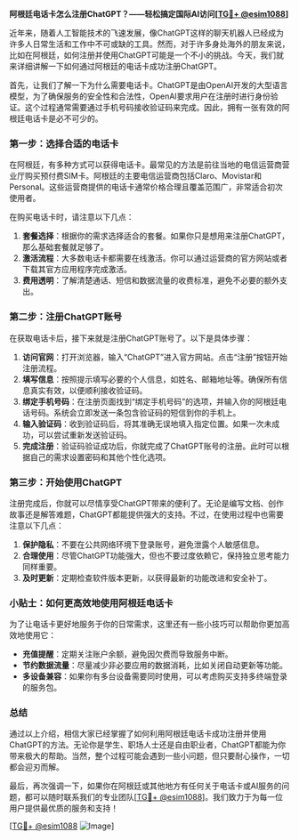 **阿根廷电话卡怎么注册ChatGPT？——轻松搞定国际AI访问[[TG💪+ @esim1088](https://t.me/s/esim1088)]**

近年来，随着人工智能技术的飞速发展，像ChatGPT这样的聊天机器人已经成为许多人日常生活和工作中不可或缺的工具。然而，对于许多身处海外的朋友来说，比如在阿根廷，如何注册并使用ChatGPT可能是一个不小的挑战。今天，我们就来详细讲解一下如何通过阿根廷的电话卡成功注册ChatGPT。

首先，让我们了解一下为什么需要电话卡。ChatGPT是由OpenAI开发的大型语言模型，为了确保服务的安全性和合法性，OpenAI要求用户在注册时进行身份验证。这个过程通常需要通过手机号码接收验证码来完成。因此，拥有一张有效的阿根廷电话卡是必不可少的。

### 第一步：选择合适的电话卡

在阿根廷，有多种方式可以获得电话卡。最常见的方法是前往当地的电信运营商营业厅购买预付费SIM卡。阿根廷的主要电信运营商包括Claro、Movistar和Personal。这些运营商提供的电话卡通常价格合理且覆盖范围广，非常适合初次使用者。

在购买电话卡时，请注意以下几点：

1. **套餐选择**：根据你的需求选择适合的套餐。如果你只是想用来注册ChatGPT，那么基础套餐就足够了。
2. **激活流程**：大多数电话卡都需要在线激活。你可以通过运营商的官方网站或者下载其官方应用程序完成激活。
3. **费用透明**：了解清楚通话、短信和数据流量的收费标准，避免不必要的额外支出。

### 第二步：注册ChatGPT账号

在获取电话卡后，接下来就是注册ChatGPT账号了。以下是具体步骤：

1. **访问官网**：打开浏览器，输入“ChatGPT”进入官方网站。点击“注册”按钮开始注册流程。
2. **填写信息**：按照提示填写必要的个人信息，如姓名、邮箱地址等。确保所有信息真实有效，以便顺利接收验证码。
3. **绑定手机号码**：在注册页面找到“绑定手机号码”的选项，并输入你的阿根廷电话号码。系统会立即发送一条包含验证码的短信到你的手机上。
4. **输入验证码**：收到验证码后，将其准确无误地填入指定位置。如果一次未成功，可以尝试重新发送验证码。
5. **完成注册**：验证码验证成功后，你就完成了ChatGPT账号的注册。此时可以根据自己的需求设置密码和其他个性化选项。

### 第三步：开始使用ChatGPT

注册完成后，你就可以尽情享受ChatGPT带来的便利了。无论是编写文档、创作故事还是解答难题，ChatGPT都能提供强大的支持。不过，在使用过程中也需要注意以下几点：

1. **保护隐私**：不要在公共网络环境下登录账号，避免泄露个人敏感信息。
2. **合理使用**：尽管ChatGPT功能强大，但也不要过度依赖它，保持独立思考能力同样重要。
3. **及时更新**：定期检查软件版本更新，以获得最新的功能改进和安全补丁。

### 小贴士：如何更高效地使用阿根廷电话卡

为了让电话卡更好地服务于你的日常需求，这里还有一些小技巧可以帮助你更加高效地使用它：

- **充值提醒**：定期关注账户余额，避免因欠费而导致服务中断。
- **节约数据流量**：尽量减少非必要应用的数据消耗，比如关闭自动更新等功能。
- **多设备兼容**：如果你有多台设备需要同时使用，可以考虑购买支持多终端登录的服务包。

### 总结

通过以上介绍，相信大家已经掌握了如何利用阿根廷电话卡成功注册并使用ChatGPT的方法。无论你是学生、职场人士还是自由职业者，ChatGPT都能为你带来极大的帮助。当然，整个过程可能会遇到一些小问题，但只要耐心操作，一切都会迎刃而解。

最后，再次强调一下，如果你在阿根廷或其他地方有任何关于电话卡或AI服务的问题，都可以随时联系我们的专业团队[[TG💪+ @esim1088](https://t.me/s/esim1088)]。我们致力于为每一位用户提供最优质的服务和支持！

[[TG💪+ @esim1088](https://t.me/s/esim1088) ![Image](https://i.postimg.cc/4NQfJmqS/Snipaste-2025-05-13-00-14-12.png)]